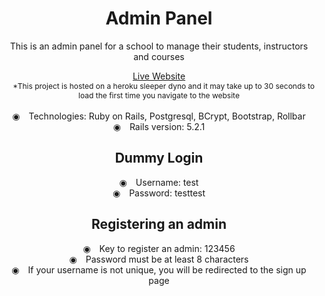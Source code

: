 <center>
<h1>Admin Panel</h1>

<p>This is an admin panel for a school to manage their students, instructors and courses</p>

<a href="https://pammy.herokuapp.com/" target="_blank">Live Website</a><br><span style="font-size:12px"> &emsp; *This project is hosted on a heroku sleeper dyno and it may take up to 30 seconds to load the first time you navigate to the website</span><br><br>
&#9673;&emsp;Technologies: Ruby on Rails, Postgresql, BCrypt, Bootstrap, Rollbar<br>
&#9673;&emsp;Rails version: 5.2.1
<br>

<h2>Dummy Login</h2>
&#9673;&emsp;Username: test<br>
&#9673;&emsp;Password: testtest<br>

<h2>Registering an admin</h2>

&#9673;&emsp;Key to register an admin: 123456<br>
&#9673;&emsp;Password must be at least 8 characters<br>
&#9673;&emsp;If your username is not unique, you will be redirected to the sign up page
</center>
